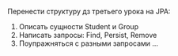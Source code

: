 Перенести структуру дз третьего урока на JPA:
1. Описать сущности Student и Group
2. Написать запросы: Find, Persist, Remove
3. Поупражняться с разными запросами ...
